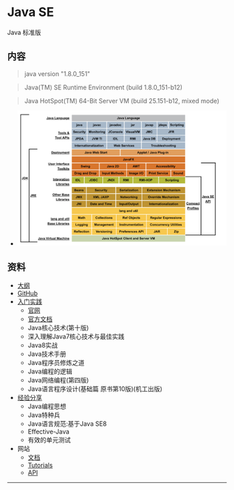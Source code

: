 #   Java SE

Java 标准版

##  内容

>   java version "1.8.0_151"

>   Java(TM) SE Runtime Environment (build 1.8.0_151-b12)

>   Java HotSpot(TM) 64-Bit Server VM (build 25.151-b12, mixed mode)

-   ![内容导图](images/20181223-104139.png)


##  资料

-   [大纲](000.md)
-   [GitHub](https://github.com/topics/java)
-   [入门实践](action/README.md)
    -   [官网](https://www.oracle.com/technetwork/java/javase/overview/index.html)
    -   [官方文档](../doc/README.md)
    -   Java核心技术(第十版)
    -   深入理解Java7核心技术与最佳实践
    -   Java8实战
    -   Java技术手册
    -   Java程序员修炼之道
    -   Java编程的逻辑
    -   Java网络编程(第四版)
    -   Java语言程序设计(基础篇 原书第10版)(机工出版)
-   [经验分享](experience/REAMDE.md)
    -   Java编程思想
    -   Java特种兵
    -   Java语言规范:基于Java SE8
    -   Effective-Java
    -   有效的单元测试
-   网站
    -   [文档](https://docs.oracle.com/javase/8/)
    -   [Tutorials](https://docs.oracle.com/javase/tutorial/tutorialLearningPaths.html)
    -   [API](https://docs.oracle.com/javase/8/docs/api/)



----
